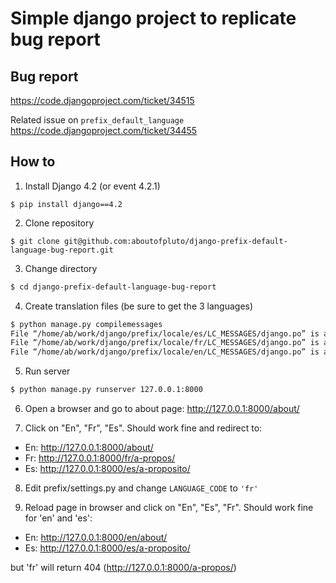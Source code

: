 # Simple django project to replicate bug report

## Bug report

https://code.djangoproject.com/ticket/34515

Related issue on `prefix_default_language`
https://code.djangoproject.com/ticket/34455

## How to

1. Install Django 4.2 (or event 4.2.1)

```
$ pip install django==4.2
```

2. Clone repository

```
$ git clone git@github.com:aboutofpluto/django-prefix-default-language-bug-report.git
```

3. Change directory

```sh
$ cd django-prefix-default-language-bug-report
```

4. Create translation files (be sure to get the 3 languages)

```sh
$ python manage.py compilemessages
File “/home/ab/work/django/prefix/locale/es/LC_MESSAGES/django.po” is already compiled and up to date.
File “/home/ab/work/django/prefix/locale/fr/LC_MESSAGES/django.po” is already compiled and up to date.
File “/home/ab/work/django/prefix/locale/en/LC_MESSAGES/django.po” is already compiled and up to date.
```

5. Run server

```sh
$ python manage.py runserver 127.0.0.1:8000
```

6. Open a browser and go to about page: http://127.0.0.1:8000/about/

7. Click on "En", "Fr", "Es".
Should work fine and redirect to:

- En: http://127.0.0.1:8000/about/
- Fr: http://127.0.0.1:8000/fr/a-propos/
- Es: http://127.0.0.1:8000/es/a-proposito/

8. Edit prefix/settings.py and change `LANGUAGE_CODE` to `'fr'`

9. Reload page in browser and click on "En", "Es", "Fr".
Should work fine for 'en' and 'es':

- En: http://127.0.0.1:8000/en/about/
- Es: http://127.0.0.1:8000/es/a-proposito/

but 'fr' will return 404 (http://127.0.0.1:8000/a-propos/)
